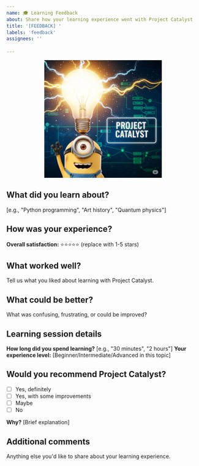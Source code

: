 ```yaml
---
name: 🎓 Learning Feedback
about: Share how your learning experience went with Project Catalyst
title: '[FEEDBACK] '
labels: 'feedback'
assignees: ''

---
```


<div align="center">

![Ideas Illustration](ideas.png)

</div>

## What did you learn about?
[e.g., "Python programming", "Art history", "Quantum physics"]

## How was your experience?
**Overall satisfaction:** ⭐⭐⭐⭐⭐ (replace with 1-5 stars)

## What worked well?
Tell us what you liked about learning with Project Catalyst.

## What could be better?
What was confusing, frustrating, or could be improved?

## Learning session details
**How long did you spend learning?** [e.g., "30 minutes", "2 hours"]
**Your experience level:** [Beginner/Intermediate/Advanced in this topic]

## Would you recommend Project Catalyst?
- [ ] Yes, definitely
- [ ] Yes, with some improvements
- [ ] Maybe
- [ ] No

**Why?** [Brief explanation]

## Additional comments
Anything else you'd like to share about your learning experience.
